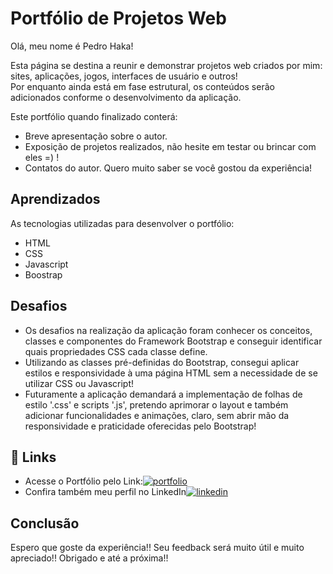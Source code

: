 
# Portfólio de Projetos Web

Olá, meu nome é Pedro Haka!    

Esta página se destina a reunir e demonstrar projetos web criados por mim: sites, aplicações, jogos, interfaces de usuário e outros!  
Por enquanto ainda está em fase estrutural, os conteúdos serão adicionados conforme o desenvolvimento da aplicação.

Este portfólio quando finalizado conterá:  

- Breve apresentação sobre o autor.
- Exposição de projetos realizados, não hesite em testar ou brincar com eles =) !
- Contatos do autor. Quero muito saber se você gostou da experiência!




## Aprendizados

As tecnologias utilizadas para desenvolver o portfólio:  
  
- HTML
- CSS
- Javascript  
- Boostrap    
## Desafios
- Os desafios na realização da aplicação foram conhecer os conceitos, classes e componentes do Framework Bootstrap e conseguir identificar quais propriedades CSS cada classe define.   
- Utilizando as classes pré-definidas do Bootstrap, consegui aplicar estilos e responsividade à uma página HTML sem a necessidade de se utilizar CSS ou Javascript!
- Futuramente a aplicação demandará a implementação de folhas de estilo '.css' e scripts '.js', pretendo aprimorar o layout e também adicionar funcionalidades e animações, claro, sem abrir mão da responsividade e praticidade oferecidas pelo Bootstrap!
## 🔗 Links  
- Acesse o Portfólio pelo Link:[![portfolio](https://img.shields.io/badge/my_portfolio-000?style=for-the-badge&logo=ko-fi&logoColor=white)](https://katherinempeterson.com/)
- Confira também meu perfil no LinkedIn[![linkedin](https://img.shields.io/badge/linkedin-0A66C2?style=for-the-badge&logo=linkedin&logoColor=white)](https://www.linkedin.com/in/pedrohaka)

## Conclusão

Espero que goste da experiência!! Seu feedback será muito útil e muito apreciado!! Obrigado e até a próxima!!
